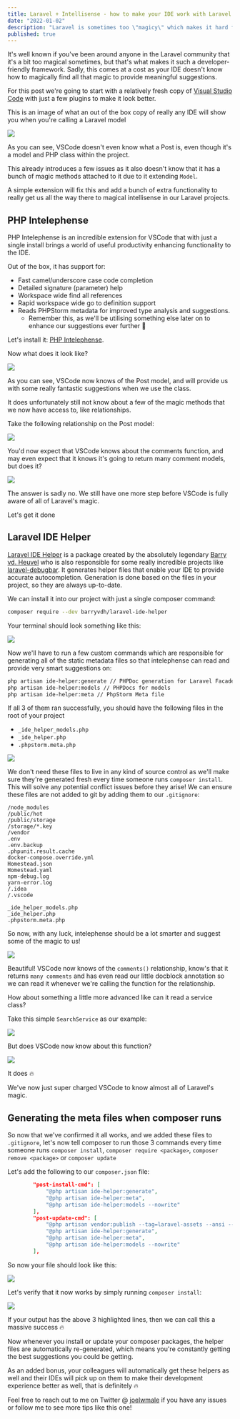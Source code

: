 ```yaml
---
title: Laravel + Intellisense - how to make your IDE work with Laravel
date: "2022-01-02"
description: "Laravel is sometimes too \"magicy\" which makes it hard for IDEs to understand. Let's see how we can fix that by installing an extension, and a composer package to your projects!"
published: true
---
```


It's well known if you've been around anyone in the Laravel community that it's a bit too magical sometimes, but that's what makes it such a developer-friendly framework. Sadly, this comes at a cost as your IDE doesn't know how to magically find all that magic to provide meaningful suggestions.

For this post we're going to start with a relatively fresh copy of [Visual Studio Code](https://code.visualstudio.com/) with just a few plugins to make it look better.

This is an image of what an out of the box copy of really any IDE will show you when you're calling a Laravel model

![](images/image_1.png)

As you can see, VSCode doesn't even know what a Post is, even though it's a model and PHP class within the project.

This already introduces a few issues as it also doesn't know that it has a bunch of magic methods attached to it due to it extending `Model`.

A simple extension will fix this and add a bunch of extra functionality to really get us all the way there to magical intellisense in our Laravel projects.

## PHP Intelephense

PHP Intelephense is an incredible extension for VSCode that with just a single install brings a world of useful productivity enhancing functionality to the IDE.

Out of the box, it has support for:

- Fast camel/underscore case code completion
- Detailed signature (parameter) help
- Workspace wide find all references
- Rapid workspace wide go to definition support
- Reads PHPStorm metadata for improved type analysis and suggestions.
    - Remember this, as we'll be utilising something else later on to enhance our suggestions ever further 🙂

Let's install it: [PHP Intelephense](https://marketplace.visualstudio.com/items?itemName=bmewburn.vscode-intelephense-client).

Now what does it look like?

![](images/image_2.png)

As you can see, VSCode now knows of the Post model, and will provide us with some really fantastic suggestions when we use the class.

It does unfortunately still not know about a few of the magic methods that we now have access to, like relationships.

Take the following relationship on the Post model:

![](images/image_3.png)

You'd now expect that VSCode knows about the comments function, and may even expect that it knows it's going to return many comment models, but does it?

![](images/image_4.png)

The answer is sadly no. We still have one more step before VSCode is fully aware of all of Laravel's magic.

Let's get it done

## Laravel IDE Helper

[Laravel IDE Helper](https://github.com/barryvdh/laravel-ide-helper) is a package created by the absolutely legendary [Barry vd. Heuvel](https://github.com/barryvdh) who is also responsible for some really incredible projects like [laravel-debugbar](https://github.com/barryvdh/laravel-debugbar). It generates helper files that enable your IDE to provide accurate autocompletion. Generation is done based on the files in your project, so they are always up-to-date.

We can install it into our project with just a single composer command:

```bash
composer require --dev barryvdh/laravel-ide-helper
```

Your terminal should look something like this:

![](images/image_5.png)

Now we'll have to run a few custom commands which are responsible for generating all of the static metadata files so that intelephense can read and provide very smart suggestions on:

```bash
php artisan ide-helper:generate // PHPDoc generation for Laravel Facades
php artisan ide-helper:models // PHPDocs for models
php artisan ide-helper:meta // PhpStorm Meta file
```

If all 3 of them ran successfully, you should have the following files in the root of your project

- `_ide_helper_models.php`
- `_ide_helper.php`
- `.phpstorm.meta.php`

![](images/image_6.png)

We don't need these files to live in any kind of source control as we'll make sure they're generated fresh every time someone runs `composer install`. This will solve any potential conflict issues before they arise! We can ensure these files are not added to git by adding them to our `.gitignore`:

```bash:title=.gitignore
/node_modules
/public/hot
/public/storage
/storage/*.key
/vendor
.env
.env.backup
.phpunit.result.cache
docker-compose.override.yml
Homestead.json
Homestead.yaml
npm-debug.log
yarn-error.log
/.idea
/.vscode

_ide_helper_models.php
_ide_helper.php
.phpstorm.meta.php
```

So now, with any luck, intelephense should be a lot smarter and suggest some of the magic to us!

![](images/image_7.png)

Beautiful! VSCode now knows of the `comments()` relationship, know's that it returns `many comments` and has even read our little docblock annotation so we can read it whenever we're calling the function for the relationship.

How about something a little more advanced like can it read a service class?

Take this simple `SearchService` as our example:

![](images/image_8.png)

But does VSCode now know about this function?

![](images/image_9.png)

It does 🔥

We've now just super charged VSCode to know almost all of Laravel's magic.

## Generating the meta files when composer runs

So now that we've confirmed it all works, and we added these files to `.gitignore`, let's now tell composer to run those 3 commands every time someone runs `composer install`, `composer require <package>`, `composer remove <package>` or `composer update`

Let's add the following to our `composer.json` file:

```json:title=composer.json
        "post-install-cmd": [
            "@php artisan ide-helper:generate",
            "@php artisan ide-helper:meta",
            "@php artisan ide-helper:models --nowrite"
        ],
        "post-update-cmd": [
            "@php artisan vendor:publish --tag=laravel-assets --ansi --force",
            "@php artisan ide-helper:generate",
            "@php artisan ide-helper:meta",
            "@php artisan ide-helper:models --nowrite"
        ],
```

So now your file should look like this:

![](images/image_10.png)

Let's verify that it now works by simply running `composer install`:

![](images/image_11.png)

If your output has the above 3 highlighted lines, then we can call this a massive success 🔥

Now whenever you install or update your composer packages, the helper files are automatically re-generated, which means you're constantly getting the best suggestions you could be getting.

As an added bonus, your colleagues will automatically get these helpers as well and their IDEs will pick up on them to make their development experience better as well, that is definitely 🔥

Feel free to reach out to me on Twitter @ [joelwmale](https://twitter.com/joelwmale) if you have any issues or follow me to see more tips like this one!